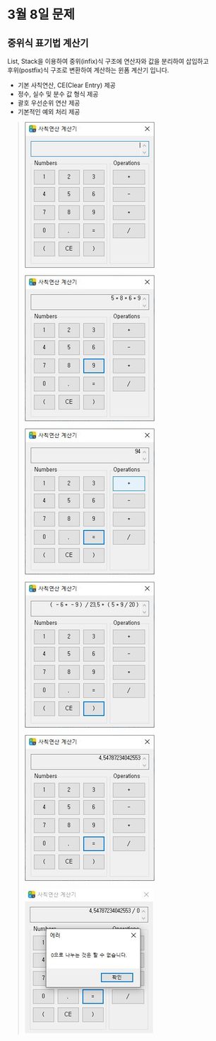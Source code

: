 # 3월 8일 문제

## 중위식 표기법 계산기
List, Stack을 이용하여 중위(infix)식 구조에 연산자와 값을 분리하여 삽입하고</br>
후위(postfix)식 구조로 변환하여 계산하는 윈폼 계산기 입니다. </br>
- 기본 사칙연산, CE(Clear Entry) 제공 
- 정수, 실수 및 분수 값 형식 제공
- 괄호 우선순위 연산 제공
- 기본적인 예외 처리 제공

> ![사진1](images/01.JPG "사진1")
> 
> ![사진2](images/02.JPG "사진2")
> 
> ![사진3](images/03.JPG "사진3")
> 
> ![사진4](images/04.JPG "사진4")
> 
> ![사진5](images/05.JPG "사진5")
> 
> ![사진6](images/06.JPG "사진6")
> 
